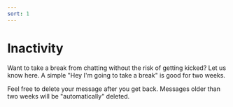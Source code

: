 ```yaml
---
sort: 1
---
```


# Inactivity

Want to take a break from chatting without the risk of getting kicked?  Let us know here.  A simple "Hey I'm going to take a break" is good for two weeks.

Feel free to delete your message after you get back.  Messages older than two weeks will be "automatically" deleted.